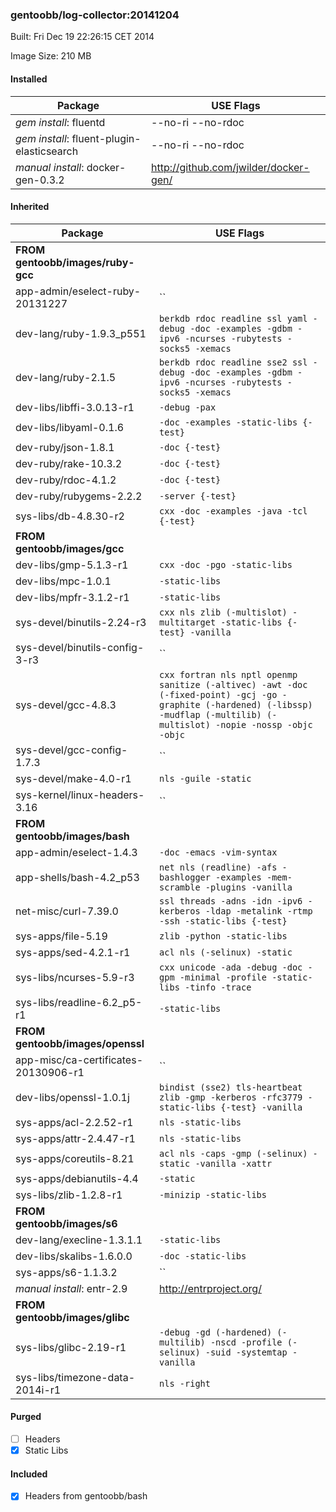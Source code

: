 ### gentoobb/log-collector:20141204
Built: Fri Dec 19 22:26:15 CET 2014

Image Size: 210 MB
#### Installed
Package | USE Flags
--------|----------
*gem install*: fluentd | --no-ri --no-rdoc
*gem install*: fluent-plugin-elasticsearch | --no-ri --no-rdoc
*manual install*: docker-gen-0.3.2 | http://github.com/jwilder/docker-gen/
#### Inherited
Package | USE Flags
--------|----------
**FROM gentoobb/images/ruby-gcc** |
app-admin/eselect-ruby-20131227 | ``
dev-lang/ruby-1.9.3_p551 | `berkdb rdoc readline ssl yaml -debug -doc -examples -gdbm -ipv6 -ncurses -rubytests -socks5 -xemacs`
dev-lang/ruby-2.1.5 | `berkdb rdoc readline sse2 ssl -debug -doc -examples -gdbm -ipv6 -ncurses -rubytests -socks5 -xemacs`
dev-libs/libffi-3.0.13-r1 | `-debug -pax`
dev-libs/libyaml-0.1.6 | `-doc -examples -static-libs {-test}`
dev-ruby/json-1.8.1 | `-doc {-test}`
dev-ruby/rake-10.3.2 | `-doc {-test}`
dev-ruby/rdoc-4.1.2 | `-doc {-test}`
dev-ruby/rubygems-2.2.2 | `-server {-test}`
sys-libs/db-4.8.30-r2 | `cxx -doc -examples -java -tcl {-test}`
**FROM gentoobb/images/gcc** |
dev-libs/gmp-5.1.3-r1 | `cxx -doc -pgo -static-libs`
dev-libs/mpc-1.0.1 | `-static-libs`
dev-libs/mpfr-3.1.2-r1 | `-static-libs`
sys-devel/binutils-2.24-r3 | `cxx nls zlib (-multislot) -multitarget -static-libs {-test} -vanilla`
sys-devel/binutils-config-3-r3 | ``
sys-devel/gcc-4.8.3 | `cxx fortran nls nptl openmp sanitize (-altivec) -awt -doc (-fixed-point) -gcj -go -graphite (-hardened) (-libssp) -mudflap (-multilib) (-multislot) -nopie -nossp -objc -objc`
sys-devel/gcc-config-1.7.3 | ``
sys-devel/make-4.0-r1 | `nls -guile -static`
sys-kernel/linux-headers-3.16 | ``
**FROM gentoobb/images/bash** |
app-admin/eselect-1.4.3 | `-doc -emacs -vim-syntax`
app-shells/bash-4.2_p53 | `net nls (readline) -afs -bashlogger -examples -mem-scramble -plugins -vanilla`
net-misc/curl-7.39.0 | `ssl threads -adns -idn -ipv6 -kerberos -ldap -metalink -rtmp -ssh -static-libs {-test}`
sys-apps/file-5.19 | `zlib -python -static-libs`
sys-apps/sed-4.2.1-r1 | `acl nls (-selinux) -static`
sys-libs/ncurses-5.9-r3 | `cxx unicode -ada -debug -doc -gpm -minimal -profile -static-libs -tinfo -trace`
sys-libs/readline-6.2_p5-r1 | `-static-libs`
**FROM gentoobb/images/openssl** |
app-misc/ca-certificates-20130906-r1 | ``
dev-libs/openssl-1.0.1j | `bindist (sse2) tls-heartbeat zlib -gmp -kerberos -rfc3779 -static-libs {-test} -vanilla`
sys-apps/acl-2.2.52-r1 | `nls -static-libs`
sys-apps/attr-2.4.47-r1 | `nls -static-libs`
sys-apps/coreutils-8.21 | `acl nls -caps -gmp (-selinux) -static -vanilla -xattr`
sys-apps/debianutils-4.4 | `-static`
sys-libs/zlib-1.2.8-r1 | `-minizip -static-libs`
**FROM gentoobb/images/s6** |
dev-lang/execline-1.3.1.1 | `-static-libs`
dev-libs/skalibs-1.6.0.0 | `-doc -static-libs`
sys-apps/s6-1.1.3.2 | ``
*manual install*: entr-2.9 | http://entrproject.org/
**FROM gentoobb/images/glibc** |
sys-libs/glibc-2.19-r1 | `-debug -gd (-hardened) (-multilib) -nscd -profile (-selinux) -suid -systemtap -vanilla`
sys-libs/timezone-data-2014i-r1 | `nls -right`
#### Purged
- [ ] Headers
- [x] Static Libs

#### Included
- [x] Headers from gentoobb/bash
